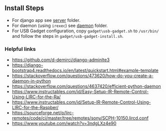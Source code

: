 ## Install Steps
- For django app see [server](server) folder.
- For daemon (using `irexec`) see [daemon](daemon) folder.
- For USB Gadget configuration, copy `gadget\usb-gadget.sh` to `/usr/bin/` and follow the steps in `gadget/usb-gadget-install.sh`.


### Helpful links
- https://github.com/d-demirci/django-adminlte3
- https://django-bootstrap4.readthedocs.io/en/latest/quickstart.html#example-template
- https://stackoverflow.com/questions/473620/how-do-you-create-a-daemon-in-python
- https://stackoverflow.com/questions/4637420/efficient-python-daemon
- https://www.instructables.com/id/Easy-Setup-IR-Remote-Control-Using-LIRC-for-the-Ra/
- https://www.instructables.com/id/Setup-IR-Remote-Control-Using-LIRC-for-the-Raspber/
- https://sourceforge.net/p/lirc-remotes/code/ci/master/tree/remotes/sony/SCPH-10150.lircd.conf
- https://www.youtube.com/watch?v=3ndgLXz4e90
